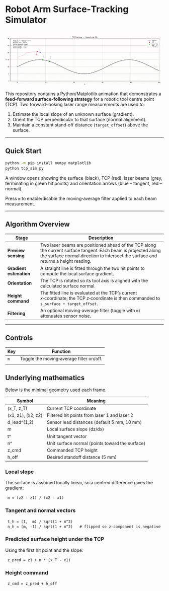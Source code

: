 # Robot Arm Surface‑Tracking Simulator

![](TCP.gif)


This repository contains a Python/Matplotlib animation that demonstrates a **feed‑forward surface‑following strategy** for a robotic tool centre point (TCP).  Two forward‑looking laser range measurements are used to:

1. Estimate the local slope of an unknown surface (gradient).
2. Orient the TCP perpendicular to that surface (normal alignment).
3. Maintain a constant stand‑off distance (`target_offset`) above the surface.

---

## Quick Start

```bash
python -m pip install numpy matplotlib
python tcp_sim.py
```

A window opens showing the surface (black), TCP (red), laser beams (grey, terminating in green hit points) and orientation arrows (blue – tangent, red – normal).

Press `m` to enable/disable the moving‑average filter applied to each beam measurement.

---

## Algorithm Overview

| Stage                   | Description                                                                                                                                                                                          |
| ----------------------- | ---------------------------------------------------------------------------------------------------------------------------------------------------------------------------------------------------- |
| **Preview sensing**     | Two laser beams are positioned ahead of the TCP along the current surface tangent.  Each beam is projected along the surface normal direction to intersect the surface and returns a height reading. |
| **Gradient estimation** | A straight line is fitted through the two hit points to compute the local surface gradient.                                                                                                          |
| **Orientation**         | The TCP is rotated so its tool axis is aligned with the calculated surface normal.                                                                                                                   |
| **Height command**      | The fitted line is evaluated at the TCP’s current *x*‑coordinate; the TCP *z*‑coordinate is then commanded to `z_surface + target_offset`.                                                           |
| **Filtering**           | An optional moving‑average filter (toggle with `m`) attenuates sensor noise.                                                                                                                         |

---

## Controls

| Key | Function                                 |
| --- | ---------------------------------------- |
| `m`  | Toggle the moving‑average filter on/off. |
|     |                                          |

## Underlying mathematics

Below is the minimal geometry used each frame.

| Symbol             | Meaning                                         |
| ------------------ | ----------------------------------------------- |
| (x\_T, z\_T)       | Current TCP coordinate                          |
| (x1, z1), (x2, z2) | Filtered hit points from laser 1 and laser 2    |
| d\_lead^(1,2)      | Sensor lead distances (default 5 mm, 10 mm)     |
| m                  | Local surface slope (dz/dx)                     |
| t^                 | Unit tangent vector                             |
| n^                 | Unit surface normal (points toward the surface) |
| z\_cmd             | Commanded TCP height                            |
| h\_off             | Desired standoff distance (5 mm)                |

### Local slope

The surface is assumed locally linear, so a centred difference gives the gradient:

```
 m = (z2 - z1) / (x2 - x1)
```

### Tangent and normal vectors

```
 t_h = (1,  m) / sqrt(1 + m^2)
 n_h = (m, -1) / sqrt(1 + m^2)   # flipped so z-component is negative
```

### Predicted surface height under the TCP

Using the first hit point and the slope:

```
 z_pred = z1 + m * (x_T - x1)
```

### Height command

```
 z_cmd = z_pred + h_off
```
